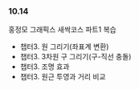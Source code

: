 ### 10.14

홍정모 그래픽스 새싹코스 파트1 복습

- 챕터3. 원 그리기(좌표계 변환)
- 챕터3. 3차원 구 그리기(구-직선 충돌)
- 챕터3. 조명 효과
- 챕터3. 원근 투영과 거리 비교